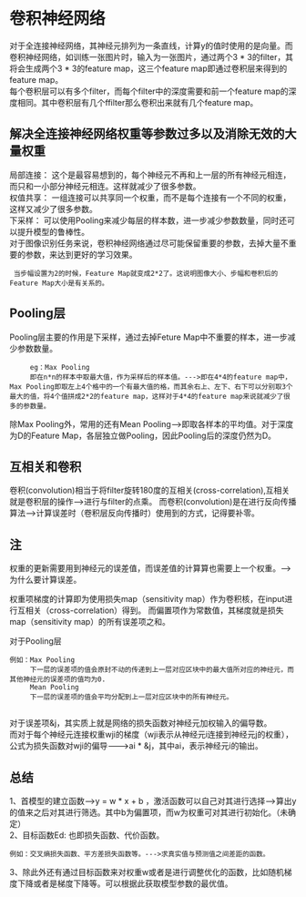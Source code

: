 # 卷积神经网络
对于全连接神经网络，其神经元排列为一条直线，计算y的值时使用的是向量。而卷积神经网络，如训练一张图片时，输入为一张图片，通过两个3 * 3的filter，其将会生成两个3 * 3的feature map，这三个feature map即通过卷积层来得到的feature map。   
每个卷积层可以有多个filter，而每个filter中的深度需要和前一个feature map的深度相同。其中卷积层有几个ffilter那么卷积出来就有几个feature map。
## 解决全连接神经网络权重等参数过多以及消除无效的大量权重
局部连接： 这个是最容易想到的，每个神经元不再和上一层的所有神经元相连，而只和一小部分神经元相连。这样就减少了很多参数。  
权值共享： 一组连接可以共享同一个权重，而不是每个连接有一个不同的权重，这样又减少了很多参数。  
下采样： 可以使用Pooling来减少每层的样本数，进一步减少参数数量，同时还可以提升模型的鲁棒性。   
对于图像识别任务来说，卷积神经网络通过尽可能保留重要的参数，去掉大量不重要的参数，来达到更好的学习效果。

     当步幅设置为2的时候，Feature Map就变成2*2了。这说明图像大小、步幅和卷积后的Feature Map大小是有关系的。
## Pooling层

Pooling层主要的作用是下采样，通过去掉Feture Map中不重要的样本，进一步减少参数数量。
```
     eg：Max Pooling
     即在n*n的样本中取最大值，作为采样后的样本值。--->即在4*4的feature map中，Max Pooling即取左上4个格中的一个有最大值的格，而其余右上、左下、右下可以分别取3个最大的值，将4个值拼成2*2的feature map，这样对于4*4的feature map来说就减少了很多的参数量。
 ```
除Max Pooling外，常用的还有Mean Pooling-->即取各样本的平均值。对于深度为D的Feature Map，各层独立做Pooling，因此Pooling后的深度仍然为D。  

## 互相关和卷积
卷积(convolution)相当于将filter旋转180度的互相关(cross-correlation),互相关就是卷积层的操作-->进行与filter的点乘。
而卷积(convolution)是在进行反向传播算法-->计算误差时（卷积层反向传播时）使用到的方式，记得要补零。  
##  注
权重的更新需要用到神经元的误差值，而误差值的计算算也需要上一个权重。-->为什么要计算误差。

权重项梯度的计算即为使用损失map（sensitivity map）作为卷积核，在input进行互相关（cross-correlation）得到。
而偏置项作为常数值，其梯度就是损失map（sensitivity map）的所有误差项之和。

对于Pooling层  
```
例如：Max Pooling
     下一层的误差项的值会原封不动的传递到上一层对应区块中的最大值所对应的神经元，而其他神经元的误差项的值均为0.
     Mean Pooling
     下一层的误差项的值会平均分配到上一层对应区块中的所有神经元。
      
```
对于误差项&j，其实质上就是网络的损失函数对神经元加权输入的偏导数。  
而对于每个神经元连接权重wji的梯度（wji表示从神经元i连接到神经元j的权重），公式为损失函数对wji的偏导--->ai * &j，其中ai，表示神经元i的输出。  
## 总结
1、首模型的建立函数-->y = w * x + b ，激活函数可以自己对其进行选择-->算出y的值来之后对其进行筛选。其中b为偏置项，而w为权重可对其进行初始化。（未确定）  
2、目标函数Ed: 也即损失函数、代价函数。  
```
例如：交叉熵损失函数、平方差损失函数等。--->求真实值与预测值之间差距的函数。 

```
3、除此外还有通过目标函数来对权重w或者是进行调整优化的函数，比如随机梯度下降或者是梯度下降等。可以根据此获取模型参数的最优值。  
